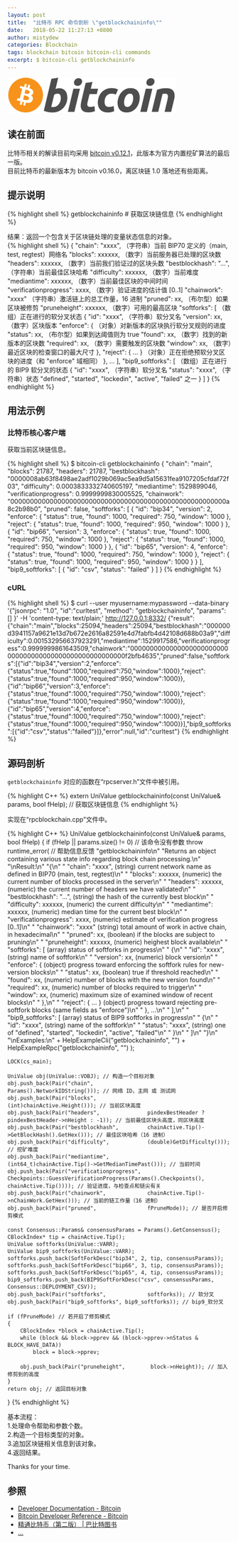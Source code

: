 ```yaml
---
layout: post
title:  "比特币 RPC 命令剖析 \"getblockchaininfo\""
date:   2018-05-22 11:27:13 +0800
author: mistydew
categories: Blockchain
tags: blockchain bitcoin bitcoin-cli commands
excerpt: $ bitcoin-cli getblockchaininfo
---
```

![bitcoin](/images/20180504/bitcoin.svg)

## 读在前面
比特币相关的解读目前均采用 [bitcoin v0.12.1](https://github.com/bitcoin/bitcoin/tree/v0.12.1)，此版本为官方内置挖矿算法的最后一版。<br>
目前比特币的最新版本为 bitcoin v0.16.0，离区块链 1.0 落地还有些距离。

## 提示说明

{% highlight shell %}
getblockchaininfo # 获取区块链信息
{% endhighlight %}

结果：返回一个包含关于区块链处理的变量状态信息的对象。<br>
{% highlight shell %}
{
  "chain": "xxxx",        （字符串）当前 BIP70 定义的（main, test, regtest）网络名
  "blocks": xxxxxx,         （数字）当前服务器已处理的区块数
  "headers": xxxxxx,        （数字）当前我们验证过的区块头数
  "bestblockhash": "...", （字符串）当前最佳区块哈希
  "difficulty": xxxxxx,     （数字）当前难度
  "mediantime": xxxxxx,     （数字）当前最佳区块的中间时间
  "verificationprogress": xxxx, （数字）验证进度的估计值 [0..1]
  "chainwork": "xxxx"     （字符串）激活链上的总工作量，16 进制
  "pruned": xx,             （布尔型）如果区块被修剪
  "pruneheight": xxxxxx,    （数字）可用的最高区块
  "softforks": [            （数组）正在进行的软分叉状态
     {
        "id": "xxxx",        （字符串）软分叉名
        "version": xx,         （数字）区块版本
        "enforce": {           （对象）对新版本的区块执行软分叉规则的进度
           "status": xx,       （布尔型）如果到达阈值则为 true
           "found": xx,        （数字）找到的新版本的区块数
           "required": xx,     （数字）需要触发的区块数
           "window": xx,       （数字）最近区块的检查窗口的最大尺寸
        },
        "reject": { ... }      （对象）正在拒绝预软分叉区块的进度（和 "enforce" 域相同）
     }, ...
  ],
  "bip9_softforks": [       （数组）正在进行的 BIP9 软分叉的状态
     {
        "id": "xxxx",        （字符串）软分叉名
        "status": "xxxx",    （字符串）状态 "defined", "started", "lockedin", "active", "failed" 之一
     }
  ]
}
{% endhighlight %}

## 用法示例

### 比特币核心客户端

获取当前区块链信息。

{% highlight shell %}
$ bitcoin-cli getblockchaininfo
{
  "chain": "main",
  "blocks": 21787,
  "headers": 21787,
  "bestblockhash": "0000008ab63f8498ae2adf1029b069ac5ea9d5a15631fea9107205cfdaf72f03",
  "difficulty": 0.0003833332740605197,
  "mediantime": 1529899046,
  "verificationprogress": 0.9999999830005525,
  "chainwork": "0000000000000000000000000000000000000000000000000000000a8c2b98b0",
  "pruned": false,
  "softforks": [
    {
      "id": "bip34",
      "version": 2,
      "enforce": {
        "status": true,
        "found": 1000,
        "required": 750,
        "window": 1000
      },
      "reject": {
        "status": true,
        "found": 1000,
        "required": 950,
        "window": 1000
      }
    }, 
    {
      "id": "bip66",
      "version": 3,
      "enforce": {
        "status": true,
        "found": 1000,
        "required": 750,
        "window": 1000
      },
      "reject": {
        "status": true,
        "found": 1000,
        "required": 950,
        "window": 1000
      }
    }, 
    {
      "id": "bip65",
      "version": 4,
      "enforce": {
        "status": true,
        "found": 1000,
        "required": 750,
        "window": 1000
      },
      "reject": {
        "status": true,
        "found": 1000,
        "required": 950,
        "window": 1000
      }
    }
  ],
  "bip9_softforks": [
    {
      "id": "csv",
      "status": "failed"
    }
  ]
}
{% endhighlight %}

### cURL

{% highlight shell %}
$ curl --user myusername:mypassword --data-binary '{"jsonrpc": "1.0", "id":"curltest", "method": "getblockchaininfo", "params": [] }' -H 'content-type: text/plain;' http://127.0.0.1:8332/
{"result":{"chain":"main","blocks":25094,"headers":25094,"bestblockhash":"000000d3941157a9621e13d7b672e2616a82591e4d7fabfb4d42108d688b03a9","difficulty":0.001532956637923291,"mediantime":1529917586,"verificationprogress":0.9999999861643509,"chainwork":"0000000000000000000000000000000000000000000000000000000f2bfb4635","pruned":false,"softforks":[{"id":"bip34","version":2,"enforce":{"status":true,"found":1000,"required":750,"window":1000},"reject":{"status":true,"found":1000,"required":950,"window":1000}},{"id":"bip66","version":3,"enforce":{"status":true,"found":1000,"required":750,"window":1000},"reject":{"status":true,"found":1000,"required":950,"window":1000}},{"id":"bip65","version":4,"enforce":{"status":true,"found":1000,"required":750,"window":1000},"reject":{"status":true,"found":1000,"required":950,"window":1000}}],"bip9_softforks":[{"id":"csv","status":"failed"}]},"error":null,"id":"curltest"}
{% endhighlight %}

## 源码剖析
`getblockchaininfo` 对应的函数在“rpcserver.h”文件中被引用。

{% highlight C++ %}
extern UniValue getblockchaininfo(const UniValue& params, bool fHelp); // 获取区块链信息
{% endhighlight %}

实现在“rpcblockchain.cpp”文件中。

{% highlight C++ %}
UniValue getblockchaininfo(const UniValue& params, bool fHelp)
{
    if (fHelp || params.size() != 0) // 该命令没有参数
        throw runtime_error( // 帮助信息反馈
            "getblockchaininfo\n"
            "Returns an object containing various state info regarding block chain processing.\n"
            "\nResult:\n"
            "{\n"
            "  \"chain\": \"xxxx\",        (string) current network name as defined in BIP70 (main, test, regtest)\n"
            "  \"blocks\": xxxxxx,         (numeric) the current number of blocks processed in the server\n"
            "  \"headers\": xxxxxx,        (numeric) the current number of headers we have validated\n"
            "  \"bestblockhash\": \"...\", (string) the hash of the currently best block\n"
            "  \"difficulty\": xxxxxx,     (numeric) the current difficulty\n"
            "  \"mediantime\": xxxxxx,     (numeric) median time for the current best block\n"
            "  \"verificationprogress\": xxxx, (numeric) estimate of verification progress [0..1]\n"
            "  \"chainwork\": \"xxxx\"     (string) total amount of work in active chain, in hexadecimal\n"
            "  \"pruned\": xx,             (boolean) if the blocks are subject to pruning\n"
            "  \"pruneheight\": xxxxxx,    (numeric) heighest block available\n"
            "  \"softforks\": [            (array) status of softforks in progress\n"
            "     {\n"
            "        \"id\": \"xxxx\",        (string) name of softfork\n"
            "        \"version\": xx,         (numeric) block version\n"
            "        \"enforce\": {           (object) progress toward enforcing the softfork rules for new-version blocks\n"
            "           \"status\": xx,       (boolean) true if threshold reached\n"
            "           \"found\": xx,        (numeric) number of blocks with the new version found\n"
            "           \"required\": xx,     (numeric) number of blocks required to trigger\n"
            "           \"window\": xx,       (numeric) maximum size of examined window of recent blocks\n"
            "        },\n"
            "        \"reject\": { ... }      (object) progress toward rejecting pre-softfork blocks (same fields as \"enforce\")\n"
            "     }, ...\n"
            "  ],\n"
            "  \"bip9_softforks\": [       (array) status of BIP9 softforks in progress\n"
            "     {\n"
            "        \"id\": \"xxxx\",        (string) name of the softfork\n"
            "        \"status\": \"xxxx\",    (string) one of \"defined\", \"started\", \"lockedin\", \"active\", \"failed\"\n"
            "     }\n"
            "  ]\n"
            "}\n"
            "\nExamples:\n"
            + HelpExampleCli("getblockchaininfo", "")
            + HelpExampleRpc("getblockchaininfo", "")
        );

    LOCK(cs_main);

    UniValue obj(UniValue::VOBJ); // 构造一个目标对象
    obj.push_back(Pair("chain",                 Params().NetworkIDString())); // 网络 ID，主网 或 测试网
    obj.push_back(Pair("blocks",                (int)chainActive.Height())); // 当前区块高度
    obj.push_back(Pair("headers",               pindexBestHeader ? pindexBestHeader->nHeight : -1)); // 当前最佳区块头高度，同区块高度
    obj.push_back(Pair("bestblockhash",         chainActive.Tip()->GetBlockHash().GetHex())); // 最佳区块哈希（16 进制）
    obj.push_back(Pair("difficulty",            (double)GetDifficulty())); // 挖矿难度
    obj.push_back(Pair("mediantime",            (int64_t)chainActive.Tip()->GetMedianTimePast())); // 当前时间
    obj.push_back(Pair("verificationprogress",  Checkpoints::GuessVerificationProgress(Params().Checkpoints(), chainActive.Tip()))); // 验证进度，与检查点和链尖有关
    obj.push_back(Pair("chainwork",             chainActive.Tip()->nChainWork.GetHex())); // 当前的链工作量（16 进制）
    obj.push_back(Pair("pruned",                fPruneMode)); // 是否开启修剪模式

    const Consensus::Params& consensusParams = Params().GetConsensus();
    CBlockIndex* tip = chainActive.Tip();
    UniValue softforks(UniValue::VARR);
    UniValue bip9_softforks(UniValue::VARR);
    softforks.push_back(SoftForkDesc("bip34", 2, tip, consensusParams));
    softforks.push_back(SoftForkDesc("bip66", 3, tip, consensusParams));
    softforks.push_back(SoftForkDesc("bip65", 4, tip, consensusParams));
    bip9_softforks.push_back(BIP9SoftForkDesc("csv", consensusParams, Consensus::DEPLOYMENT_CSV));
    obj.push_back(Pair("softforks",             softforks)); // 软分叉
    obj.push_back(Pair("bip9_softforks", bip9_softforks)); // bip9_软分叉

    if (fPruneMode) // 若开启了修剪模式
    {
        CBlockIndex *block = chainActive.Tip();
        while (block && block->pprev && (block->pprev->nStatus & BLOCK_HAVE_DATA))
            block = block->pprev;

        obj.push_back(Pair("pruneheight",        block->nHeight)); // 加入修剪到的高度
    }
    return obj; // 返回目标对象
}
{% endhighlight %}

基本流程：<br>
1.处理命令帮助和参数个数。<br>
2.构造一个目标类型的对象。<br>
3.追加区块链相关信息到该对象。<br>
4.返回结果。

Thanks for your time.

## 参照
* [Developer Documentation - Bitcoin](https://bitcoin.org/en/developer-documentation)
* [Bitcoin Developer Reference - Bitcoin](https://bitcoin.org/en/developer-reference#getblockchaininfo)
* [精通比特币（第二版） \| 巴比特图书](http://book.8btc.com/masterbitcoin2cn)
* [...](https://github.com/mistydew/blockchain)
